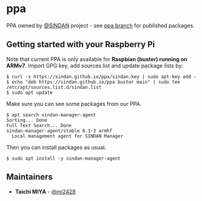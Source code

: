 # ppa

PPA owned by [@SINDAN](https://github.com/SINDAN) project - see [ppa branch](https://github.com/SINDAN/ppa/tree/ppa) for published packages.

## Getting started with your Raspberry Pi

Note that current PPA is only available for **Raspbian (buster) running on ARMv7**.
Import GPG key, add sources.list and update package lists by:

```
$ curl -s https://sindan.github.io/ppa/sindan.key | sudo apt-key add -
$ echo "deb https://sindan.github.io/ppa buster main" | sudo tee /etc/apt/sources.list.d/sindan.list
$ sudo apt update
```

Make sure you can see some packages from our PPA.

```
$ apt search sindan-manager-agent
Sorting... Done
Full Text Search... Done
sindan-manager-agent/stable 0.1-3 armhf
  Local management agent for SINDAN Manager
```

Then you can install packages as usual.

```
$ sudo apt install -y sindan-manager-agent
```

## Maintainers

- **Taichi MIYA** - [@mi2428](https://github.com/mi2428)

